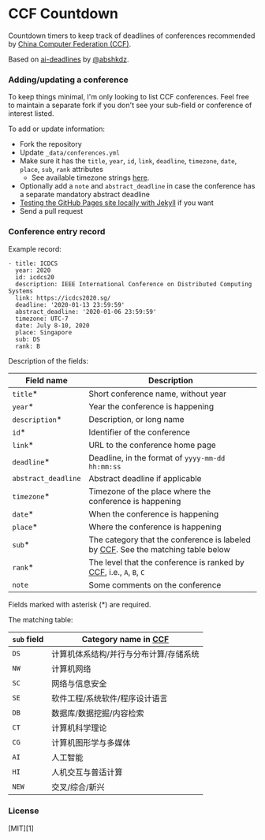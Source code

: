 CCF Countdown
===

Countdown timers to keep track of deadlines of conferences recommended by [China Computer Federation (CCF)](https://www.ccf.org.cn/xspj/gyml/).

Based on [ai-deadlines](https://aideadlin.es/) by [@abshkdz](https://github.com/abhshkdz).

### Adding/updating a conference

To keep things minimal, I'm only looking to list CCF conferences. Feel free to maintain a separate fork if you don't see your sub-field or conference of interest listed.

To add or update information:
- Fork the repository
- Update `_data/conferences.yml`
- Make sure it has the `title`, `year`, `id`, `link`, `deadline`, `timezone`, `date`, `place`, `sub`, `rank` attributes
    + See available timezone strings [here](https://momentjs.com/timezone/).
- Optionally add a `note` and `abstract_deadline` in case the conference has a separate mandatory abstract deadline
- [Testing the GitHub Pages site locally with Jekyll](https://help.github.com/en/github/working-with-github-pages/testing-your-github-pages-site-locally-with-jekyll) if you want
- Send a pull request

### Conference entry record

Example record:

```
- title: ICDCS
  year: 2020
  id: icdcs20
  description: IEEE International Conference on Distributed Computing Systems
  link: https://icdcs2020.sg/
  deadline: '2020-01-13 23:59:59'
  abstract_deadline: '2020-01-06 23:59:59'
  timezone: UTC-7
  date: July 8-10, 2020
  place: Singapore
  sub: DS
  rank: B
```

Description of the fields:

| Field name          | Description                                                                                                           |
| ------------------- | --------------------------------------------------------------------------------------------------------------------- |
| `title`\*           | Short conference name, without year                                                                                   |
| `year`\*            | Year the conference is happening                                                                                      |
| `description`\*     | Description, or long name                                                                                             |
| `id`\*              | Identifier of the conference                                                                                          |
| `link`\*            | URL to the conference home page                                                                                       |
| `deadline`\*        | Deadline, in the format of `yyyy-mm-dd hh:mm:ss`                                                                      |
| `abstract_deadline` | Abstract deadline if applicable                                                                                       |
| `timezone`\*        | Timezone of the place where the conference is happening                                                               |
| `date`\*            | When the conference is happening                                                                                      |
| `place`\*           | Where the conference is happening                                                                                     |
| `sub`\*             | The category that the conference is labeled by [CCF](https://www.ccf.org.cn/xspj/gyml/). See the matching table below |
| `rank`\*            | The level that the conference is ranked by [CCF](https://www.ccf.org.cn/xspj/gyml/), i.e., `A`, `B`, `C`              |
| `note`              | Some comments on the conference                                                                                       |

Fields marked with asterisk (*) are required.

The matching table:

| `sub` field | Category name in [CCF](https://www.ccf.org.cn/xspj/gyml/) |
| ----------- | --------------------------------------------------------- |
| `DS`        | 计算机体系结构/并行与分布计算/存储系统                    |
| `NW`        | 计算机网络                                                |
| `SC`        | 网络与信息安全                                            |
| `SE`        | 软件工程/系统软件/程序设计语言                            |
| `DB`        | 数据库/数据挖掘/内容检索                                  |
| `CT`        | 计算机科学理论                                            |
| `CG`        | 计算机图形学与多媒体                                      |
| `AI`        | 人工智能                                                  |
| `HI`        | 人机交互与普适计算                                        |
| `NEW`       | 交叉/综合/新兴                                            |

### License

[MIT][1]
